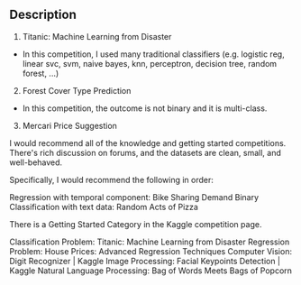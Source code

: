 ## Description

1. Titanic: Machine Learning from Disaster
  * In this competition, I used many traditional classifiers (e.g. logistic reg, linear svc, svm, naive bayes, knn, perceptron, decision tree, random forest, ...) 
2. Forest Cover Type Prediction
  * In this competition, the outcome is not binary and it is multi-class. 
3. Mercari Price Suggestion


I would recommend all of the knowledge and getting started competitions. There's rich discussion on forums, and the datasets are clean, small, and well-behaved.

Specifically, I would recommend the following in order:

Regression with temporal component: Bike Sharing Demand
Binary Classification with text data: Random Acts of Pizza


There is a Getting Started Category in the Kaggle competition page.

Classification Problem: Titanic: Machine Learning from Disaster
Regression Problem: House Prices: Advanced Regression Techniques
Computer Vision: Digit Recognizer | Kaggle
Image Processing: Facial Keypoints Detection | Kaggle
Natural Language Processing: Bag of Words Meets Bags of Popcorn
